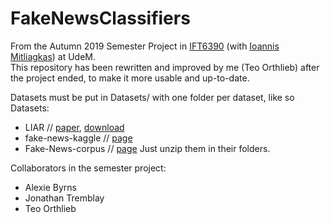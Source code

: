 # FakeNewsClassifiers
From the Autumn 2019 Semester Project in [IFT6390](https://admission.umontreal.ca/en/cours-et-horaires/cours/ift-6390/) (with [Ioannis Mitliagkas](http://mitliagkas.github.io/)) at UdeM.  
This repository has been rewritten and improved by me (Teo Orthlieb) after the project ended, 
to make it more usable and up-to-date.  

Datasets must be put in Datasets/ with one folder per dataset, like so
Datasets:
 - LIAR              // [paper](https://sites.cs.ucsb.edu/~william/papers/acl2017.pdf), [download](https://sites.cs.ucsb.edu/~william/data/liar_dataset.zip)
 - fake-news-kaggle  // [page](https://www.kaggle.com/c/fake-news/data)
 - Fake-News-corpus  // [page](https://github.com/several27/FakeNewsCorpus)
Just unzip them in their folders.

Collaborators in the semester project:  
 - Alexie Byrns
 - Jonathan Tremblay
 - Teo Orthlieb

